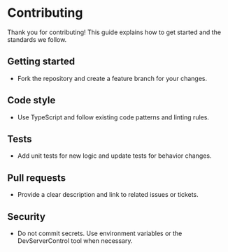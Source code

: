 # Contributing

Thank you for contributing! This guide explains how to get started and the standards we follow.

## Getting started

- Fork the repository and create a feature branch for your changes.

## Code style

- Use TypeScript and follow existing code patterns and linting rules.

## Tests

- Add unit tests for new logic and update tests for behavior changes.

## Pull requests

- Provide a clear description and link to related issues or tickets.

## Security

- Do not commit secrets. Use environment variables or the DevServerControl tool when necessary.
